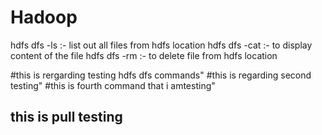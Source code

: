 # Hadoop
hdfs dfs -ls :- list out all files from hdfs location
hdfs dfs -cat :- to display content of the file 
hdfs dfs -rm :- to delete file from hdfs location

#this is rergarding testing hdfs dfs commands"
#this is regarding second testing"
#this is fourth command that i amtesting"
## this is pull testing

